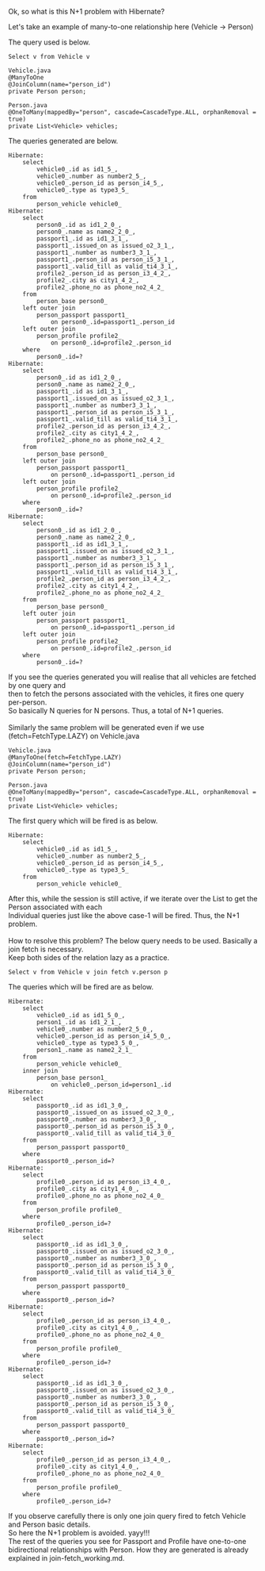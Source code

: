 Ok, so what is this N+1 problem with Hibernate?

Let's take an example of many-to-one relationship here (Vehicle -> Person)

The query used is below.

    Select v from Vehicle v

```
Vehicle.java
@ManyToOne
@JoinColumn(name="person_id")
private Person person;

Person.java
@OneToMany(mappedBy="person", cascade=CascadeType.ALL, orphanRemoval = true)
private List<Vehicle> vehicles;
```

The queries generated are below.

~~~roomsql
Hibernate: 
    select
        vehicle0_.id as id1_5_,
        vehicle0_.number as number2_5_,
        vehicle0_.person_id as person_i4_5_,
        vehicle0_.type as type3_5_ 
    from
        person_vehicle vehicle0_
Hibernate: 
    select
        person0_.id as id1_2_0_,
        person0_.name as name2_2_0_,
        passport1_.id as id1_3_1_,
        passport1_.issued_on as issued_o2_3_1_,
        passport1_.number as number3_3_1_,
        passport1_.person_id as person_i5_3_1_,
        passport1_.valid_till as valid_ti4_3_1_,
        profile2_.person_id as person_i3_4_2_,
        profile2_.city as city1_4_2_,
        profile2_.phone_no as phone_no2_4_2_ 
    from
        person_base person0_ 
    left outer join
        person_passport passport1_ 
            on person0_.id=passport1_.person_id 
    left outer join
        person_profile profile2_ 
            on person0_.id=profile2_.person_id 
    where
        person0_.id=?
Hibernate: 
    select
        person0_.id as id1_2_0_,
        person0_.name as name2_2_0_,
        passport1_.id as id1_3_1_,
        passport1_.issued_on as issued_o2_3_1_,
        passport1_.number as number3_3_1_,
        passport1_.person_id as person_i5_3_1_,
        passport1_.valid_till as valid_ti4_3_1_,
        profile2_.person_id as person_i3_4_2_,
        profile2_.city as city1_4_2_,
        profile2_.phone_no as phone_no2_4_2_ 
    from
        person_base person0_ 
    left outer join
        person_passport passport1_ 
            on person0_.id=passport1_.person_id 
    left outer join
        person_profile profile2_ 
            on person0_.id=profile2_.person_id 
    where
        person0_.id=?
Hibernate: 
    select
        person0_.id as id1_2_0_,
        person0_.name as name2_2_0_,
        passport1_.id as id1_3_1_,
        passport1_.issued_on as issued_o2_3_1_,
        passport1_.number as number3_3_1_,
        passport1_.person_id as person_i5_3_1_,
        passport1_.valid_till as valid_ti4_3_1_,
        profile2_.person_id as person_i3_4_2_,
        profile2_.city as city1_4_2_,
        profile2_.phone_no as phone_no2_4_2_ 
    from
        person_base person0_ 
    left outer join
        person_passport passport1_ 
            on person0_.id=passport1_.person_id 
    left outer join
        person_profile profile2_ 
            on person0_.id=profile2_.person_id 
    where
        person0_.id=?
~~~

If you see the queries generated you will realise that all vehicles are fetched by one query and <br />
then to fetch the persons associated with the vehicles, it fires one query per-person. <br />
So basically N queries for N persons. Thus, a total of N+1 queries. <br /><br />
Similarly the same problem will be generated even if we use (fetch=FetchType.LAZY) on Vehicle.java

```
Vehicle.java
@ManyToOne(fetch=FetchType.LAZY)
@JoinColumn(name="person_id")
private Person person;

Person.java
@OneToMany(mappedBy="person", cascade=CascadeType.ALL, orphanRemoval = true)
private List<Vehicle> vehicles;
```
The first query which will be fired is as below.
~~~roomsql
Hibernate: 
    select
        vehicle0_.id as id1_5_,
        vehicle0_.number as number2_5_,
        vehicle0_.person_id as person_i4_5_,
        vehicle0_.type as type3_5_ 
    from
        person_vehicle vehicle0_
~~~
After this, while the session is still active, if we iterate over the List<Vehicle> to get the Person associated with each <br />
Individual queries just like the above case-1 will be fired. Thus, the N+1 problem. <br /><br />
How to resolve this problem? The below query needs to be used. Basically a join fetch is necessary.<br />
Keep both sides of the relation lazy as a practice.

    Select v from Vehicle v join fetch v.person p

The queries which will be fired are as below.
~~~roomsql
Hibernate: 
    select
        vehicle0_.id as id1_5_0_,
        person1_.id as id1_2_1_,
        vehicle0_.number as number2_5_0_,
        vehicle0_.person_id as person_i4_5_0_,
        vehicle0_.type as type3_5_0_,
        person1_.name as name2_2_1_ 
    from
        person_vehicle vehicle0_ 
    inner join
        person_base person1_ 
            on vehicle0_.person_id=person1_.id
Hibernate: 
    select
        passport0_.id as id1_3_0_,
        passport0_.issued_on as issued_o2_3_0_,
        passport0_.number as number3_3_0_,
        passport0_.person_id as person_i5_3_0_,
        passport0_.valid_till as valid_ti4_3_0_ 
    from
        person_passport passport0_ 
    where
        passport0_.person_id=?
Hibernate: 
    select
        profile0_.person_id as person_i3_4_0_,
        profile0_.city as city1_4_0_,
        profile0_.phone_no as phone_no2_4_0_ 
    from
        person_profile profile0_ 
    where
        profile0_.person_id=?
Hibernate: 
    select
        passport0_.id as id1_3_0_,
        passport0_.issued_on as issued_o2_3_0_,
        passport0_.number as number3_3_0_,
        passport0_.person_id as person_i5_3_0_,
        passport0_.valid_till as valid_ti4_3_0_ 
    from
        person_passport passport0_ 
    where
        passport0_.person_id=?
Hibernate: 
    select
        profile0_.person_id as person_i3_4_0_,
        profile0_.city as city1_4_0_,
        profile0_.phone_no as phone_no2_4_0_ 
    from
        person_profile profile0_ 
    where
        profile0_.person_id=?
Hibernate: 
    select
        passport0_.id as id1_3_0_,
        passport0_.issued_on as issued_o2_3_0_,
        passport0_.number as number3_3_0_,
        passport0_.person_id as person_i5_3_0_,
        passport0_.valid_till as valid_ti4_3_0_ 
    from
        person_passport passport0_ 
    where
        passport0_.person_id=?
Hibernate: 
    select
        profile0_.person_id as person_i3_4_0_,
        profile0_.city as city1_4_0_,
        profile0_.phone_no as phone_no2_4_0_ 
    from
        person_profile profile0_ 
    where
        profile0_.person_id=?
~~~

If you observe carefully there is only one join query fired to fetch Vehicle and Person basic details.<br />
So here the N+1 problem is avoided. yayy!!! <br />
The rest of the queries you see for Passport and Profile have one-to-one bidirectional relationships with Person. How they are generated is already explained in join-fetch_working.md.
